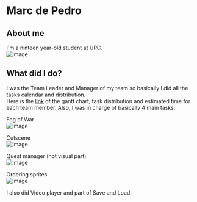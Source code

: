 # Marc de Pedro
## About me
I'm a ninteen year-old student at UPC.   
![image](https://s18.postimg.org/ws6gzh3d5/DSC0148.jpg)  

## What did I do?
I was the Team Leader and Manager of my team so basically I did all the tasks calendar and distribution.  
Here is the [link](https://drive.google.com/drive/folders/0B4NVTL2J00E4aUtjZE1icFUwRXc?usp=sharing) of the gantt chart, task distribution and estimated time for each team member.
Also, I was in charge of basically 4 main tasks:
  
Fog of War  
![image](https://media.giphy.com/media/3ohzdQR67Lqjhow57q/giphy.gif)  

Cutscene    
![image](https://media.giphy.com/media/xUPGcgWu2rTzxmj8Fa/giphy.gif)  

Quest manager (not visual part)   
![image](https://media.giphy.com/media/3ohzdQdGqDrDip52iQ/giphy.gif)  

Ordering sprites  
![image](https://media.giphy.com/media/xUPGcIZtCca32IvOZG/giphy.gif)  

I also did Video player and part of Save and Load.

